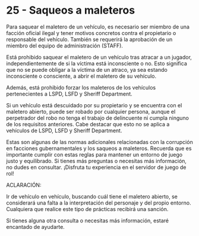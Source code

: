 # 25 - Saqueos a maleteros

Para saquear el maletero de un vehículo, es necesario ser miembro de una facción oficial ilegal y tener motivos concretos contra el propietario o responsable del vehículo. También se requerirá la aprobación de un miembro del equipo de administración (STAFF).

Está prohibido saquear el maletero de un vehículo tras atracar a un jugador, independientemente de si la víctima está inconsciente o no. Esto significa que no se puede obligar a la víctima de un atraco, ya sea estando inconsciente o consciente, a abrir el maletero de su vehículo.

Además, está prohibido forzar los maleteros de los vehículos pertenecientes a LSPD, LSFD y Sheriff Department.

Si un vehículo está descuidado por su propietario y se encuentra con el maletero abierto, puede ser robado por cualquier persona, aunque el perpetrador del robo no tenga el trabajo de delincuente ni cumpla ninguno de los requisitos anteriores. Cabe destacar que esto no se aplica a vehículos de LSPD, LSFD y Sheriff Department.

Estas son algunas de las normas adicionales relacionadas con la corrupción en facciones gubernamentales y los saqueos a maleteros. Recuerda que es importante cumplir con estas reglas para mantener un entorno de juego justo y equilibrado. Si tienes más preguntas o necesitas más información, no dudes en consultar. ¡Disfruta tu experiencia en el servidor de juego de rol!



ACLARACIÓN:

Ir de vehículo en vehículo, buscando cuál tiene el maletero abierto, se considerará una falta a la interpretación del personaje y del propio entorno. Cualquiera que realice este tipo de prácticas recibirá una sanción.

Si tienes alguna otra consulta o necesitas más información, estaré encantado de ayudarte.
